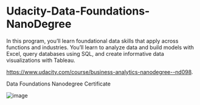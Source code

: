 

# Udacity-Data-Foundations-NanoDegree


In this program, you’ll learn foundational data skills that apply across functions and industries. You’ll learn to analyze data and build models with Excel, query databases using SQL, and create informative data visualizations with Tableau.

https://www.udacity.com/course/business-analytics-nanodegree--nd098.


Data Foundations Nanodegree Certificate

![image](https://user-images.githubusercontent.com/36210723/65810391-8ac36400-e1b2-11e9-94d8-22c9f71d9430.png)
